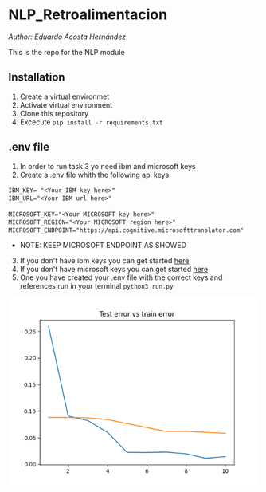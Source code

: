 # NLP_Retroalimentacion
_Author: Eduardo Acosta Hernández_

This is the repo for the NLP module

## Installation

1. Create a virtual environmet
2. Activate virtual environment
3. Clone this repository
4. Excecute `pip install -r requirements.txt`

## .env file
1. In order to run task 3 yo need ibm and microsoft keys
2. Create a .env file whith the following api keys

```
IBM_KEY= "<Your IBM key here>"
IBM_URL="<Your IBM url here>"

MICROSOFT_KEY="<Your MICROSOFT key here>"
MICROSOFT_REGION="<Your MICROSOFT region here>"
MICROSOFT_ENDPOINT="https://api.cognitive.microsofttranslator.com"
```
* NOTE: KEEP MICROSOFT ENDPOINT AS SHOWED
3. If you don't have ibm keys you can get started [here](https://cloud.ibm.com/catalog/services/language-translator?hideTours=true&=undefined)
4. If you don't have microsoft keys you can get started [here](https://learn.microsoft.com/en-us/azure/cognitive-services/translator/quickstart-translator?tabs=csharp)
5. One you have created your .env file with the correct keys and references run in your terminal `python3 run.py`

![Task 3 graph](https://github.com/Lalcosta/NLP_Retroalimentacion/blob/main/Train%20and%20test%20errors.png)
